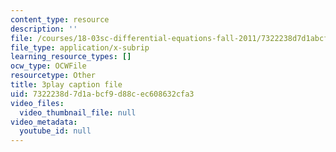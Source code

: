 ```yaml
---
content_type: resource
description: ''
file: /courses/18-03sc-differential-equations-fall-2011/7322238d7d1abcf9d88cec608632cfa3_heBvViSi9xQ.srt
file_type: application/x-subrip
learning_resource_types: []
ocw_type: OCWFile
resourcetype: Other
title: 3play caption file
uid: 7322238d-7d1a-bcf9-d88c-ec608632cfa3
video_files:
  video_thumbnail_file: null
video_metadata:
  youtube_id: null
---
```

